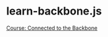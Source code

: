 ﻿learn-backbone.js
=================

[Course: Connected to the Backbone](https://tutsplus.com/course/connected-to-the-backbone/ "Course: Connected to the Backbone")